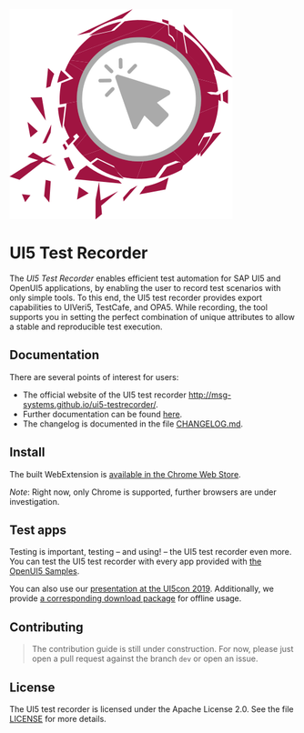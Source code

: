 [![Logo of UI5 test recorder](images/icon.png)](http://msg-systems.github.io/ui5-testrecorder/)

# UI5 Test Recorder

The *UI5 Test Recorder* enables efficient test automation for SAP UI5 and OpenUI5 applications, by enabling the user to record test scenarios with only simple tools.
To this end, the UI5 test recorder provides export capabilities to UIVeri5, TestCafe, and OPA5.
While recording, the tool supports you in setting the perfect combination of unique attributes to allow a stable and reproducible test execution.

## Documentation

There are several points of interest for users:

- The official website of the UI5 test recorder http://msg-systems.github.io/ui5-testrecorder/.
- Further documentation can be found [here](docs/documentation.md).
- The changelog is documented in the file [CHANGELOG.md](CHANGELOG.md).

## Install

The built WebExtension is [available in the Chrome Web Store](https://chrome.google.com/webstore/detail/hcpkckcanianjcbiigbklddcpfiljmhj).

*Note*: Right now, only Chrome is supported, further browsers are under investigation.

## Test apps

Testing is important, testing – and using! – the UI5 test recorder even more.
You can test the UI5 test recorder with every app provided with [the OpenUI5 Samples](https://openui5.hana.ondemand.com/#/controls).

You can also use our [presentation at the UI5con 2019](https://msg-systems.github.io/ui5-testrecorder/presentation2019/index.html).
Additionally, we provide [a corresponding download package](https://msg-systems.github.io/ui5-testrecorder/downloads/presentation2019.7z) for offline usage.

## Contributing

> The contribution guide is still under construction. For now, please just open a pull request against the branch `dev` or open an issue.

## License

The UI5 test recorder is licensed under the Apache License 2.0.
See the file [LICENSE](LICENSE) for more details.
